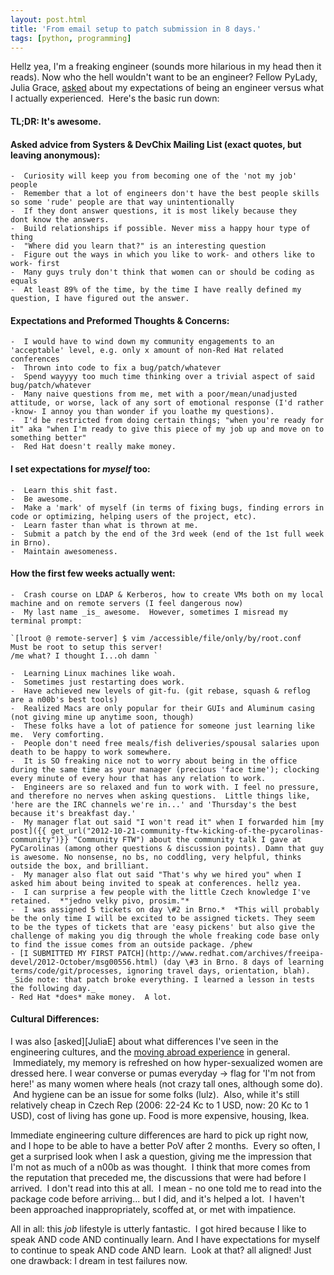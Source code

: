 ```yaml
---
layout: post.html
title: 'From email setup to patch submission in 8 days.'
tags: [python, programming]
---
```


Hellz yea, I'm a freaking engineer (sounds more hilarious in my head then it reads). Now who the hell wouldn't want to be an engineer? Fellow PyLady, Julia Grace, [asked][JuliaG] about my expectations of being an engineer versus what I actually experienced.  Here's the basic run down: 

#### TL;DR: It's awesome.

#### Asked advice from Systers & DevChix Mailing List (exact quotes, but leaving anonymous):

	-  Curiosity will keep you from becoming one of the 'not my job' people
	-  Remember that a lot of engineers don't have the best people skills so some 'rude' people are that way unintentionally
	-  If they dont answer questions, it is most likely because they dont know the answers.
	-  Build relationships if possible. Never miss a happy hour type of thing
	-  "Where did you learn that?" is an interesting question
	-  Figure out the ways in which you like to work- and others like to work- first
	-  Many guys truly don't think that women can or should be coding as equals
	-  At least 89% of the time, by the time I have really defined my question, I have figured out the answer.

#### Expectations and Preformed Thoughts & Concerns: 

	-  I would have to wind down my community engagements to an 'acceptable' level, e.g. only x amount of non-Red Hat related conferences
	-  Thrown into code to fix a bug/patch/whatever
	-  Spend wayyyy too much time thinking over a trivial aspect of said   bug/patch/whatever
	-  Many naive questions from me, met with a poor/mean/unadjusted attitude, or worse, lack of any sort of emotional response (I'd rather -know- I annoy you than wonder if you loathe my questions).
	-  I'd be restricted from doing certain things; "when you're ready for it" aka "when I'm ready to give this piece of my job up and move on to something better"
	-  Red Hat doesn't really make money.

#### I set expectations for *myself* too:

	-  Learn this shit fast.
	-  Be awesome.
	-  Make a 'mark' of myself (in terms of fixing bugs, finding errors in code or optimizing, helping users of the project, etc).
	-  Learn faster than what is thrown at me.
	-  Submit a patch by the end of the 3rd week (end of the 1st full week in Brno).
	-  Maintain awesomeness.

#### How the first few weeks actually went:

	-  Crash course on LDAP & Kerberos, how to create VMs both on my local machine and on remote servers (I feel dangerous now)
	-  My last name _is_ awesome.  However, sometimes I misread my terminal prompt:

	`[lroot @ remote-server] $ vim /accessible/file/only/by/root.conf
	Must be root to setup this server!
	/me what? I thought I...oh damn `

	-  Learning Linux machines like woah.
	-  Sometimes just restarting does work.
	-  Have achieved new levels of git-fu. (git rebase, squash & reflog are a n00b's best tools)
	-  Realized Macs are only popular for their GUIs and Aluminum casing (not giving mine up anytime soon, though)
	-  These folks have a lot of patience for someone just learning like me.  Very comforting.
	-  People don't need free meals/fish deliveries/spousal salaries upon death to be happy to work somewhere.
	-  It is SO freaking nice not to worry about being in the office during the same time as your manager (precious 'face time'); clocking every minute of every hour that has any relation to work.
	-  Engineers are so relaxed and fun to work with. I feel no pressure, and therefore no nerves when asking questions.  Little things like, 'here are the IRC channels we're in...' and 'Thursday's the best because it's breakfast day.'
	-  My manager flat out said "I won't read it" when I forwarded him [my post]({{ get_url("2012-10-21-community-ftw-kicking-of-the-pycarolinas-community")}} "Community FTW") about the community talk I gave at PyCarolinas (among other questions & discussion points). Damn that guy is awesome. No nonsense, no bs, no coddling, very helpful, thinks outside the box, and brilliant.
	-  My manager also flat out said "That's why we hired you" when I asked him about being invited to speak at conferences. hellz yea.
	-  I can surprise a few people with the little Czech knowledge I've retained.  *"jedno velky pivo, prosim."*
	-  I was assigned 5 tickets on day \#2 in Brno.*  *This will probably be the only time I will be excited to be assigned tickets. They seem to be the types of tickets that are 'easy pickens' but also give the challenge of making you dig through the whole freaking code base only to find the issue comes from an outside package. /phew
	- [I SUBMITTED MY FIRST PATCH](http://www.redhat.com/archives/freeipa-devel/2012-October/msg00556.html) (day \#3 in Brno. 8 days of learning terms/code/git/processes, ignoring travel days, orientation, blah). _Side note: that patch broke everything. I learned a lesson in tests the following day._
	- Red Hat *does* make money.  A lot.

#### Cultural Differences:

I was also [asked][JuliaE] about what differences I've seen in the engineering cultures, and the [moving abroad experience][experience] in general.  Immediately, my memory is refreshed on how hyper-sexualized women are dressed here.  I wear converse or pumas everyday -\> flag for 'I'm not from here!' as many women where heals (not crazy tall ones, although some do).  And hygiene can be an issue for some folks (lulz).  Also, while it's still relatively cheap in Czech Rep (2006: 22-24 Kc to 1 USD, now: 20 Kc to 1 USD), cost of living has gone up. Food is more expensive, housing, Ikea.

Immediate engineering culture differences are hard to pick up right now, and I hope to be able to have a better PoV after 2 months.  Every so often, I get a surprised look when I ask a question, giving me the impression that I'm not as much of a n00b as was thought.  I think that more comes from the reputation that preceded me, the discussions that were had before I arrived.  I don't read into this at all.  I mean - no one told me to read into the package code before arriving... but I did, and it's
helped a lot.  I haven't been approached inappropriately, scoffed at, or met with impatience.

All in all: this _job_ lifestyle is utterly fantastic.  I got hired because I like to speak AND code AND continually learn. And I have expectations for myself to continue to speak AND code AND learn.  Look at that? all aligned! Just one drawback: I dream in test failures now.


[JuliaG]: https://twitter.com/jewelia/status/262665853483499520 "Tweet from Julia Grace"
[patch]: http://www.redhat.com/archives/freeipa-devel/2012-October/msg00556.html  "My Patch Email & Diff"
[JulaE]: https://twitter.com/juliaelman/status/262666318715707392%20 "Julia Elman's tweet"
[experience]: https://twitter.com/aesptux/status/262668691731263488 "Adrian Espinosa's tweet"
